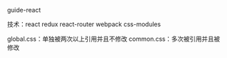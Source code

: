 guide-react

技术：react  redux  react-router  webpack  css-modules

global.css：单独被两次以上引用并且不修改
common.css：多次被引用并且被修改